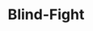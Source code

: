 ---
title: "Blind-Fight"

feat:
  types: ["General", "Fighter"]
  benefit: |
    In melee, every time you miss because of concealment, you can reroll your miss chance percentile roll one time to see if you actually hit.

    An invisible attacker gets no advantages related to hitting you in melee. That is, you don't lose your Dexterity bonus to Armor Class, and the attacker doesn't get the usual +2 bonus for being invisible. The invisible attacker's bonuses do still apply for ranged attacks, however.

    You take only half the usual penalty to speed for being unable to see. Darkness and poor visibility in general reduces your speed to three-quarters normal, instead of one-half.
  normal: |
    Regular attack roll modifiers for invisible attackers trying to hit you apply, and you lose your Dexterity bonus to AC. The speed reduction for darkness and poor visibility also applies.
  special: |
    The {% feat_link blind-fight %} feat is of no use against a character who is the subject of a {% spell_link blink %} spell.

    A fighter may select {% feat_link blind-fight %} as one of his fighter bonus feats.
---